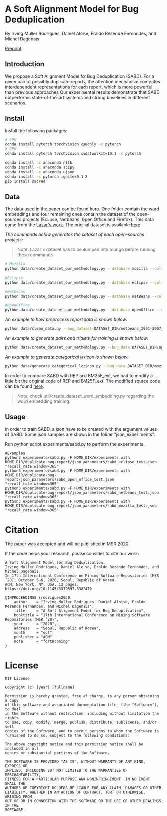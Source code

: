 # A Soft Alignment Model for Bug Deduplication

By Irving Muller Rodrigues, Daniel Aloise, Eraldo Rezende Fernandes, and Michel Dagenais

[Preprint](https://irving-muller.github.io/papers/MSR2020.pdf)

## Introduction

We propose a Soft Alignment Model for Bug Deduplication (SABD). 
For a given pair of possibly duplicate reports, the attention mechanism computes interdependent representations for each report, which is more powerful than previous approaches
Our experimental results demonstrate that SABD outperforms state-of-the-art systems and strong baselines in different scenarios. 

## Install

Install the following packages:

```bash
# CPU
conda install pytorch torchvision cpuonly -c pytorch 
# GPU
conda install pytorch torchvision cudatoolkit=10.1 -c pytorch

conda install -c anaconda nltk
conda install -c anaconda scipy
conda install -c anaconda ujson
conda install -c pytorch ignite=0.1.2
pip install sacred 
```

## Data

The data used in the paper can be found [here](https://zenodo.org/record/3922012). One folder contain the word embeddings and four remaining ones 
contain the dataset of the open-sources projects (Eclipse, Netbeans, Open Office and Firefox).
This data came from the [Lazar's work](https://dl.acm.org/doi/abs/10.1145/2597073.2597128).
The original dataset is available [here](http://alazar.people.ysu.edu/msr14data/).

*The commands below generates the dataset of each open-sources projects:*
> Note: Lazar's dataset has to be dumped into mongo before running these commands

```bash 
# Mozilla
python data/create_dataset_our_methodology.py --database mozilla --collection mozall --bug_data DATASET_DIR/mozilla_2001-2009_2010/mozilla_initial.json --training DATASET_DIR/mozilla_2001-2009_2010/training_split_mozilla.txt --validation  DATASET_DIR/mozilla_2001-2009_2010/validation_mozilla.txt --test DATASET_DIR/mozilla_2001-2009_2010/test_mozilla.txt --date="2010/01/01" --date_threshold="2010/12/31" --no_tree --dev_perc=0.05
    
#Eclipse
python data/create_dataset_our_methodology.py --database eclipse --collection initial --bug_data DATASET_DIR/eclipse_2001-2007_2008/eclipse_initial.json --training  DATASET_DIR/eclipse_2001-2007_2008/training_split_eclipse.txt --validation  DATASET_DIR/eclipse_2001-2007_2008/validation_eclipse.txt --test DATASET_DIR/eclipse_2001-2007_2008/test_eclipse.txt --date="2008/01/01" --date_threshold="2008/12/31" --no_tree --dev_perc=0.05

#Netbeans
python data/create_dataset_our_methodology.py --database netBeans --collection initial --bug_data DATASET_DIR/netbeans_2001-2007_2008/netbeans_initial.json --training  DATASET_DIR/netbeans_2001-2007_2008/training_split_netbeans.txt --validation  DATASET_DIR/netbeans_2001-2007_2008/validation_netbeans.txt --test DATASET_DIR/netbeans_2001-2007_2008/test_netbeans.txt --date="2008/01/01" --date_threshold="2008/12/31" --no_tree --dev_perc=0.05

#OpenOffice
python data/create_dataset_our_methodology.py --database openOffice --collection initial --bug_data DATASET_DIR/open_office_2001-2008_2010/open_office_initial.json --training  DATASET_DIR/open_office_2001-2008_2010/training_split_open_office.txt --validation  DATASET_DIR/open_office_2001-2008_2010/validation_open_office.txt --test DATASET_DIR/open_office_2001-2008_2010/test_open_office.txt --date="2008/01/01" --date_threshold="2010/12/31" --no_tree --dev_perc=0.05
```
 
*An example to how preprocess report data is shown below:*
    
```bash
python data/clean_data.py --bug_dataset DATASET_DIR/netbeans_2001-2007_2008/netbeans_initial.json --output DATASET_DIR/netbeans_2001-2007_2008/netbeans_soft_clean_rm_punc_sent_tok.txt.json --fields short_desc description --type soft --rm_punc --sent_tok --lower_case
```
    
*An example to generate pairs and triplets for training is shown below:*
    
```bash
python data/create_dataset_our_methodology.py --bug_data DATASET_DIR/open_office_2001-2008_2010/open_office_initial.json --dataset DATASET_DIR open_office_2001-2008_2010/training_open_office.txt --n 1 --type random
```
    

*An example to generate categorical lexicon is shown below:*

```bash
python data/generate_categorical_lexicon.py --bug_data DATASET_DIR/mozilla_2001-2009_2010/mozilla_initial.json -o DATASET_DIR/dataset/sun_2011/mozilla_2001-2009_2010/categorical_lexicons.json
```
        
In order to compare SABD with REP and BM25F_ext, we had to modify a little bit the original code of REP and BM25F_ext.
The modified source code can be found [here](https://github.com/irving-muller/fast-dbrd-modified).       
        
> Note: check util/create_dataset_word_embedding.py regarding the word embedding training. 
    
## Usage

In order to train SABD, a json have to be created with the argument values of SABD. 
Some json samples are shown in the folder "json_experiments".

Run python script experiments/sabd.py to perform the experiments.

```
#Examples
python3 experiments/sabd.py -F HOME_DIR/experiments with HOME_DIR/duplicate-bug-report/json_parameters/sabd_eclipse_test.json "recall_rate.window=365"
python3 experiments/sabd.py -F HOME_DIR/experiments with HOME_DIR/duplicate-bug-report/json_parameters/sabd_open_office_test.json "recall_rate.window=365"
python3 experiments/sabd.py -F HOME_DIR/experiments with HOME_DIR/duplicate-bug-report/json_parameters/sabd_netbeans_test.json "recall_rate.window=365"
python3 experiments/sabd.py -F HOME_DIR/experiments with HOME_DIR/duplicate-bug-report/json_parameters/sabd_mozilla_test.json "recall_rate.window=365"
```


# Citation
The paper was accepted and will be published in MSR 2020.

If the code helps your research, please consider to cite our work:

    A Soft Alignment Model for Bug Deduplication. 
    Irving Muller Rodrigues, Daniel Aloise, Eraldo Rezende Fernandes, and Michel Dagenais.
    In 17th International Conference on Mining Software Repositories (MSR ’20), October 5–6, 2020, Seoul, Republic of Korea.
    ACM, New York, NY, USA, 12 pages.
    https://doi.org/10.1145/3379597.3387470
    
    @INPROCEEDINGS {rodrigues2020,
        author    = "Irving Muller Rodrigues, Daniel Aloise, Eraldo Rezende Fernandes, and Michel Dagenais",
        title     = "A Soft Alignment Model for Bug Deduplication",
        booktitle = "17th International Conference on Mining Software Repositories (MSR ’20)",
        year      = "2020",
        address   = "Seoul, Republic of Korea",
        month     = "oct",
        publisher = "ACM"
        note      = "forthcoming"
    }

# License
```
MIT License

Copyright (c) [year] [fullname]

Permission is hereby granted, free of charge, to any person obtaining a copy
of this software and associated documentation files (the "Software"), to deal
in the Software without restriction, including without limitation the rights
to use, copy, modify, merge, publish, distribute, sublicense, and/or sell
copies of the Software, and to permit persons to whom the Software is
furnished to do so, subject to the following conditions:

The above copyright notice and this permission notice shall be included in all
copies or substantial portions of the Software.

THE SOFTWARE IS PROVIDED "AS IS", WITHOUT WARRANTY OF ANY KIND, EXPRESS OR
IMPLIED, INCLUDING BUT NOT LIMITED TO THE WARRANTIES OF MERCHANTABILITY,
FITNESS FOR A PARTICULAR PURPOSE AND NONINFRINGEMENT. IN NO EVENT SHALL THE
AUTHORS OR COPYRIGHT HOLDERS BE LIABLE FOR ANY CLAIM, DAMAGES OR OTHER
LIABILITY, WHETHER IN AN ACTION OF CONTRACT, TORT OR OTHERWISE, ARISING FROM,
OUT OF OR IN CONNECTION WITH THE SOFTWARE OR THE USE OR OTHER DEALINGS IN THE
SOFTWARE.
```
